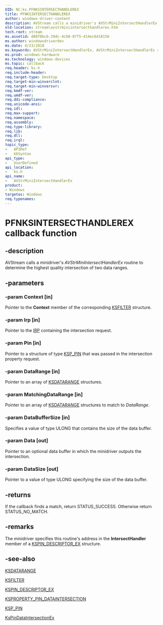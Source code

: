 ```yaml
---
UID: NC:ks.PFNKSINTERSECTHANDLEREX
title: PFNKSINTERSECTHANDLEREX
author: windows-driver-content
description: AVStream calls a minidriver's AVStrMiniIntersectHandlerEx routine to determine the highest quality intersection of two data ranges.
old-location: stream\avstrminiintersecthandlerex.htm
tech.root: stream
ms.assetid: d80f8bc6-29dc-4cb0-87f5-414ec6418156
ms.author: windowsdriverdev
ms.date: 4/23/2018
ms.keywords: AVStrMiniIntersectHandlerEx, AVStrMiniIntersectHandlerEx routine [Streaming Media Devices], PFNKSINTERSECTHANDLEREX, avstclbk_7a9be78c-3ca2-4fe2-961c-37dbd122a4b8.xml, ks/AVStrMiniIntersectHandlerEx, stream.avstrminiintersecthandlerex
ms.prod: windows-hardware
ms.technology: windows-devices
ms.topic: callback
req.header: ks.h
req.include-header: 
req.target-type: Desktop
req.target-min-winverclnt: 
req.target-min-winversvr: 
req.kmdf-ver: 
req.umdf-ver: 
req.ddi-compliance: 
req.unicode-ansi: 
req.idl: 
req.max-support: 
req.namespace: 
req.assembly: 
req.type-library: 
req.lib: 
req.dll: 
req.irql: 
topic_type:
-	APIRef
-	kbSyntax
api_type:
-	UserDefined
api_location:
-	ks.h
api_name:
-	AVStrMiniIntersectHandlerEx
product:
- Windows
targetos: Windows
req.typenames: 
---
```


# PFNKSINTERSECTHANDLEREX callback function


## -description


AVStream calls a minidriver's <i>AVStrMiniIntersectHandlerEx</i> routine to determine the highest quality intersection of two data ranges.


## -parameters




### -param Context [in]

Pointer to the <b>Context</b> member of the corresponding <a href="https://msdn.microsoft.com/library/windows/hardware/ff562522">KSFILTER</a> structure.


### -param Irp [in]

Pointer to the <a href="https://msdn.microsoft.com/library/windows/hardware/ff550694">IRP</a> containing the intersection request.


### -param Pin [in]

Pointer to a structure of type <a href="https://msdn.microsoft.com/library/windows/hardware/ff566722">KSP_PIN</a> that was passed in the intersection property request.


### -param DataRange [in]

Pointer to an array of <a href="https://msdn.microsoft.com/library/windows/hardware/ff561658">KSDATARANGE</a> structures.


### -param MatchingDataRange [in]

Pointer to an array of <a href="https://msdn.microsoft.com/library/windows/hardware/ff561658">KSDATARANGE</a> structures to match to <i>DataRange</i>.


### -param DataBufferSize [in]

Specifies a value of type ULONG that contains the size of the data buffer.


### -param Data [out]

Pointer to an optional data buffer in which the minidriver outputs the intersection.


### -param DataSize [out]

Pointer to a value of type ULONG specifying the size of the data buffer.


## -returns



If the callback finds a match, return STATUS_SUCCESS. Otherwise return STATUS_NO_MATCH.




## -remarks



The minidriver specifies this routine's address in the <b>IntersectHandler</b> member of a <a href="https://msdn.microsoft.com/library/windows/hardware/ff563534">KSPIN_DESCRIPTOR_EX</a> structure.




## -see-also




<a href="https://msdn.microsoft.com/library/windows/hardware/ff561658">KSDATARANGE</a>



<a href="https://msdn.microsoft.com/library/windows/hardware/ff562522">KSFILTER</a>



<a href="https://msdn.microsoft.com/library/windows/hardware/ff563534">KSPIN_DESCRIPTOR_EX</a>



<a href="https://msdn.microsoft.com/library/windows/hardware/ff565198">KSPROPERTY_PIN_DATAINTERSECTION</a>



<a href="https://msdn.microsoft.com/library/windows/hardware/ff566722">KSP_PIN</a>



<a href="https://msdn.microsoft.com/library/windows/hardware/ff563499">KsPinDataIntersectionEx</a>
 

 


